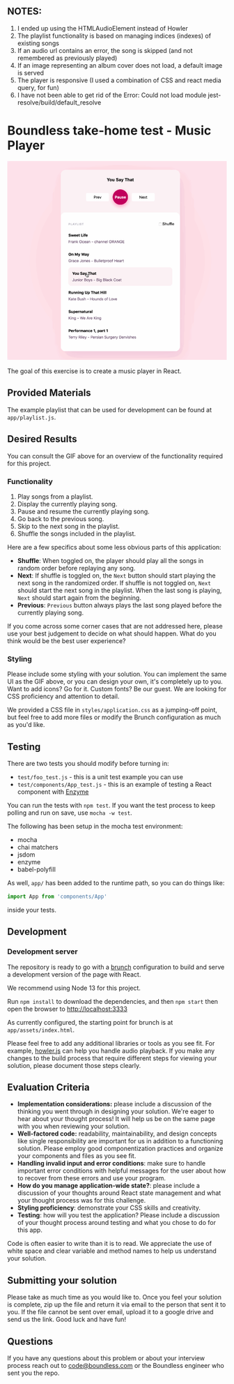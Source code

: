 ## NOTES:
1. I ended up using the HTMLAudioElement instead of Howler
2. The playlist functionality is based on managing indices (indexes) of existing songs
3. If an audio url contains an error, the song is skipped (and not remembered as previously played)
4. If an image representing an album cover does not load, a default image is served
5. The player is responsive (I used a combination of CSS and react media query, for fun)
4. I have not been able to get rid of the Error: Could not load module jest-resolve/build/default_resolve


# Boundless take-home test - Music Player

![Music Player](./music_player.gif)

The goal of this exercise is to create a music player in React.

## Provided Materials

The example playlist that can be used for development can be found at
`app/playlist.js`.

## Desired Results

You can consult the GIF above for an overview of the functionality required for this project.

### Functionality

1. Play songs from a playlist.
2. Display the currently playing song.
3. Pause and resume the currently playing song.
4. Go back to the previous song.
5. Skip to the next song in the playlist.
6. Shuffle the songs included in the playlist.

Here are a few specifics about some less obvious parts of this application:

- **Shuffle**: When toggled on, the player should play all the songs in random order before replaying any song.
- **Next**: If shuffle is toggled on, the `Next` button should start playing the next song in the randomized order. If shuffle is not toggled on, `Next` should start the next song in the playlist. When the last song is playing, `Next` should start again from the beginning.
- **Previous**: `Previous` button always plays the last song played before the currently playing song.

If you come across some corner cases that are not addressed here, please use your best judgement to decide on what should happen. What do you think would be the best user experience?

### Styling

Please include some styling with your solution. You can implement the same UI as the GIF above, or you can design your own, it's completely up to you. Want to add icons? Go for it. Custom fonts? Be our guest. We are looking for CSS proficiency and attention to detail.

We provided a CSS file in `styles/application.css` as a jumping-off point, but feel free to add more files or modify the Brunch configuration as much as you'd like.

## Testing

There are two tests you should modify before turning in:

- `test/foo_test.js` - this is a unit test example you can use
- `test/components/App_test.js` - this is an example of testing a React component with [Enzyme](https://enzymejs.github.io/enzyme/)

You can run the tests with `npm test`. If you want the test process to keep polling and run on save, use `mocha -w test`.

The following has been setup in the mocha test environment:

- mocha
- chai matchers
- jsdom
- enzyme
- babel-polyfill

As well, `app/` has been added to the runtime path, so you can do things like:

```js
import App from 'components/App'
```

inside your tests.

## Development

### Development server

The repository is ready to go with a [brunch](https://brunch.io/) configuration to build and serve a development version of the page with React.

We recommend using Node 13 for this project.

Run `npm install` to download the dependencies, and then `npm start` then open the browser to [http://localhost:3333](http://localhost:3333)

As currently configured, the starting point for brunch is at `app/assets/index.html`.

Please feel free to add any additional libraries or tools as you see fit. For example, [howler.js](https://github.com/goldfire/howler.js) can help you handle audio playback. If you make any changes to the build process that require different steps for viewing your solution, please document those steps clearly.

## Evaluation Criteria

- **Implementation considerations:** please include a discussion of the thinking you went through in designing your solution. We're eager to hear about your thought process! It will help us be on the same page with you when reviewing your solution.
- **Well-factored code:** readability, maintainability, and design concepts like single responsibility are important for us in addition to a functioning solution. Please employ good componentization practices and organize your components and files as you see fit.
- **Handling invalid input and error conditions**: make sure to handle important error conditions with helpful messages for the user about how to recover from these errors and use your program.
- **How do you manage application-wide state?**: please include a discussion of your thoughts around React state management and what your thought process was for this challenge.
- **Styling proficiency**: demonstrate your CSS skills and creativity.
- **Testing**: how will you test the application? Please include a discussion of your thought process around testing and what you chose to do for this app.

Code is often easier to write than it is to read. We appreciate the use of white space and clear variable and method names to help us understand your solution.

## Submitting your solution

Please take as much time as you would like to. Once you feel your solution is complete, zip up the file and return it via email to the person that sent it to you. If the file cannot be sent over email, upload it to a google drive and send us the link. Good luck and have fun!

## Questions

If you have any questions about this problem or about your interview process reach out to [code@boundless.com](mailto:code@boundless.com) or the Boundless engineer who sent you the repo.
